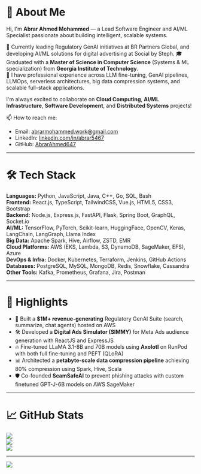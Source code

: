 # 👋 About Me

Hi, I'm **Abrar Ahmed Mohammed** — a Lead Software Engineer and AI/ML Specialist passionate about building intelligent, scalable systems.

🎯 Currently leading Regulatory GenAI initiatives at BR Partners Global, and developing AI/ML solutions for digital advertising at Social by Steph.
🎓 Graduated with a **Master of Science in Computer Science** (Systems & ML specialization) from **Georgia Institute of Technology**.  
🚀 I have professional experience across LLM fine-tuning, GenAI pipelines, LLMOps, serverless architectures, big data compression systems, and scalable full-stack applications.

I'm always excited to collaborate on **Cloud Computing**, **AI/ML Infrastructure**, **Software Development**, and **Distributed Systems** projects!

📫 How to reach me:  
- Email: [abrarmohammed.work@gmail.com](mailto:abrarmohammed.work@gmail.com)  
- LinkedIn: [linkedin.com/in/abrar5467](https://linkedin.com/in/abrar5467)  
- GitHub: [AbrarAhmed647](https://github.com/AbrarAhmed647)

---

# 🛠 Tech Stack

**Languages:** Python, JavaScript, Java, C++, Go, SQL, Bash  
**Frontend:** React.js, TypeScript, TailwindCSS, Vue.js, HTML5, CSS3, Bootstrap  
**Backend:** Node.js, Express.js, FastAPI, Flask, Spring Boot, GraphQL, Socket.io  
**AI/ML:** TensorFlow, PyTorch, Scikit-learn, HuggingFace, OpenCV, Keras, LangChain, LangGraph, Llama Index  
**Big Data:** Apache Spark, Hive, Airflow, ZSTD, EMR  
**Cloud Platforms:** AWS (EKS, Lambda, S3, DynamoDB, SageMaker, EFS), Azure  
**DevOps & Infra:** Docker, Kubernetes, Terraform, Jenkins, GitHub Actions  
**Databases:** PostgreSQL, MySQL, MongoDB, Redis, Snowflake, Cassandra  
**Other Tools:** Kafka, Prometheus, Grafana, Jira, Postman

---

# 🌟 Highlights

- 💬 Built a **$1M+ revenue-generating** Regulatory GenAI Suite (search, summarize, chat agents) hosted on AWS  
- 🛠 Developed a **Digital Ads Simulator (SIMMY)** for Meta Ads audience generation with ReactJS and ExpressJS  
- 🔥 Fine-tuned LLaMA 3.1-8B and 70B models using **Axolotl** on RunPod with both full fine-tuning and PEFT (QLoRA)  
- 📊 Architected a **petabyte-scale data compression pipeline** achieving 80% compression using Spark, Hive, Scala  
- 🛡️ Co-founded **ScamSafeAI** to prevent phishing attacks with custom finetuned GPT-J-6B models on AWS SageMaker  

---

# 📈 GitHub Stats

![](https://github-readme-stats.vercel.app/api?username=AbrarAhmed647&theme=dark&hide_border=false&count_private=true&show_icons=true)  
![](https://github-readme-streak-stats.herokuapp.com/?user=AbrarAhmed647&theme=dark&hide_border=false)  
![](https://github-readme-stats.vercel.app/api/top-langs/?username=AbrarAhmed647&theme=dark&hide_border=false&layout=compact)

---

[![](https://visitcount.itsvg.in/api?id=AbrarAhmed647&icon=0&color=0)](https://visitcount.itsvg.in)

<!-- Created with ❤️ by Abrar Ahmed Mohammed -->
